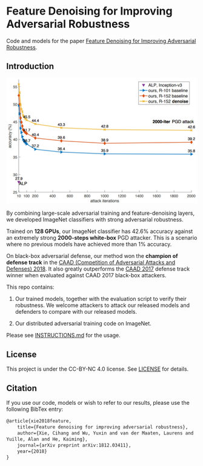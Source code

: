 
# Feature Denoising for Improving Adversarial Robustness

Code and models for the paper [Feature Denoising for Improving Adversarial Robustness](https://arxiv.org/abs/1812.03411).

## Introduction

<div align="center">
  <img src="teaser.jpg" width="700px" />
</div>

By combining large-scale adversarial training and feature-denoising layers,
we developed ImageNet classifiers with strong adversarial robustness.

Trained on __128 GPUs__, our ImageNet classifier has 42.6% accuracy against an extremely strong
__2000-steps white-box__ PGD attacker.
This is a scenario where no previous models have achieved more than 1% accuracy.

On black-box adversarial defense, our method won the __champion of defense track__ in the
[CAAD (Competition of Adversarial Attacks and Defenses) 2018](http://hof.geekpwn.org/caad/en/index.html).
It also greatly outperforms the [CAAD 2017](https://www.kaggle.com/c/nips-2017-defense-against-adversarial-attack) defense track winner when evaluated
against CAAD 2017 black-box attackers.

This repo contains:

1. Our trained models, together with the evaluation script to verify their robustness.
   We welcome attackers to attack our released models and defenders to compare with our released models.

2. Our distributed adversarial training code on ImageNet.

Please see [INSTRUCTIONS.md](INSTRUCTIONS.md) for the usage.

## License

This project is under the CC-BY-NC 4.0 license. See [LICENSE](LICENSE) for details.

## Citation

If you use our code, models or wish to refer to our results, please use the following BibTex entry:
```
@article{xie2018feature,
	title={Feature denoising for improving adversarial robustness},
	author={Xie, Cihang and Wu, Yuxin and van der Maaten, Laurens and Yuille, Alan and He, Kaiming},
	journal={arXiv preprint arXiv:1812.03411},
	year={2018}
}
```
